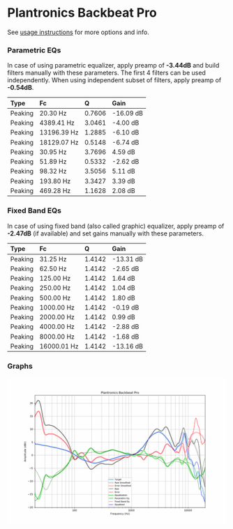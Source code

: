 # Plantronics Backbeat Pro
See [usage instructions](https://github.com/jaakkopasanen/AutoEq#usage) for more options and info.

### Parametric EQs
In case of using parametric equalizer, apply preamp of **-3.44dB** and build filters manually
with these parameters. The first 4 filters can be used independently.
When using independent subset of filters, apply preamp of **-0.54dB**.

| Type    | Fc          |      Q | Gain      |
|:--------|:------------|:-------|:----------|
| Peaking | 20.30 Hz    | 0.7606 | -16.09 dB |
| Peaking | 4389.41 Hz  | 3.0461 | -4.00 dB  |
| Peaking | 13196.39 Hz | 1.2885 | -6.10 dB  |
| Peaking | 18129.07 Hz | 0.5148 | -6.74 dB  |
| Peaking | 30.95 Hz    | 3.7696 | 4.59 dB   |
| Peaking | 51.89 Hz    | 0.5332 | -2.62 dB  |
| Peaking | 98.32 Hz    | 3.5056 | 5.11 dB   |
| Peaking | 193.80 Hz   | 3.3427 | 3.39 dB   |
| Peaking | 469.28 Hz   | 1.1628 | 2.08 dB   |

### Fixed Band EQs
In case of using fixed band (also called graphic) equalizer, apply preamp of **-2.47dB**
(if available) and set gains manually with these parameters.

| Type    | Fc          |      Q | Gain      |
|:--------|:------------|:-------|:----------|
| Peaking | 31.25 Hz    | 1.4142 | -13.31 dB |
| Peaking | 62.50 Hz    | 1.4142 | -2.65 dB  |
| Peaking | 125.00 Hz   | 1.4142 | 1.64 dB   |
| Peaking | 250.00 Hz   | 1.4142 | 1.04 dB   |
| Peaking | 500.00 Hz   | 1.4142 | 1.80 dB   |
| Peaking | 1000.00 Hz  | 1.4142 | -0.19 dB  |
| Peaking | 2000.00 Hz  | 1.4142 | 0.99 dB   |
| Peaking | 4000.00 Hz  | 1.4142 | -2.88 dB  |
| Peaking | 8000.00 Hz  | 1.4142 | -1.68 dB  |
| Peaking | 16000.01 Hz | 1.4142 | -13.16 dB |

### Graphs
![](./Plantronics%20Backbeat%20Pro.png)